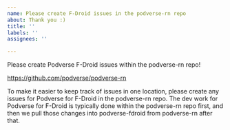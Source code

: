```yaml
---
name: Please create F-Droid issues in the podverse-rn repo
about: Thank you :)
title: ''
labels: ''
assignees: ''

---
```


Please create Podverse F-Droid issues within the podverse-rn repo!

https://github.com/podverse/podverse-rn

To make it easier to keep track of issues in one location, please create any issues for Podverse for F-Droid in the podverse-rn repo. The dev work for Podverse for F-Droid is typically done within the podverse-rn repo first, and then we pull those changes into podverse-fdroid from podverse-rn after that.
